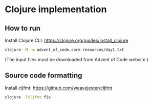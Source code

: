 # Clojure implementation

## How to run

Install Clojure CLI: https://clojure.org/guides/install_clojure

```bash
clojure -M -m advent_of_code.core resources/day1.txt
```

(The input files must be downloaded from Advent of Code website.)

## Source code formatting

Install cljfmt: https://github.com/weavejester/cljfmt

```bash
clojure -Tcljfmt fix
```

